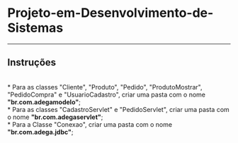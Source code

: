 # Projeto-em-Desenvolvimento-de-Sistemas
<hr>
<h2>Instruções</h2><br>
* Para as classes "Cliente", "Produto", "Pedido", "ProdutoMostrar", "PedidoCompra" e "UsuarioCadastro", criar uma pasta com o nome <b>"br.com.adegamodelo"</b>;<br>
* Para as classes "CadastroServlet" e "PedidoServlet", criar uma pasta com o nome <b>"br.com.adegaservlet"</b>;<br>
* Para a Classe "Conexao", criar uma pasta com o nome <b>"br.com.adega.jdbc"</b>;<br>
